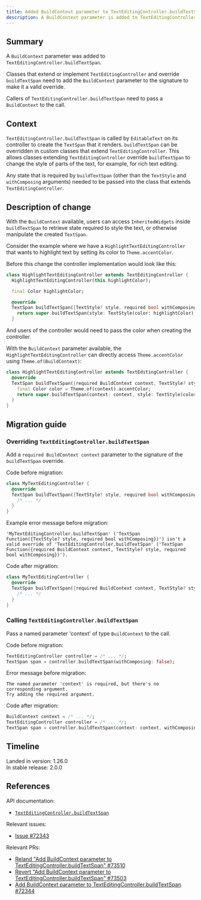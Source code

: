 ```yaml
---
title: Added BuildContext parameter to TextEditingController.buildTextSpan
description: A BuildContext parameter is added to TextEditingController.buildTextSpan so inheritors that override buildTextSpan can access inherited widgets.
---
```


## Summary

A `BuildContext` parameter was added to `TextEditingController.buildTextSpan`.

Classes that extend or implement `TextEditingController`
and override `buildTextSpan` need to add the `BuildContext`
parameter to the signature to make it a valid override.

Callers of `TextEditingController.buildTextSpan`
need to pass a `BuildContext` to the call.

## Context

`TextEditingController.buildTextSpan` is called by `EditableText`
on its controller to create the `TextSpan` that it renders.
`buildTextSpan` can be overridden in custom classes that extend
`TextEditingController`. This allows classes extending
`TextEditingController` override `buildTextSpan` to change
the style of parts of the text, for example, for rich text editing.

Any state that is required by `buildTextSpan`
(other than the `TextStyle` and `withComposing` arguments)
needed to be passed into the class that extends
`TextEditingController`.

## Description of change

With the `BuildContext` available, users can access
`InheritedWidgets` inside `buildTextSpan`
to retrieve state required to style the text,
or otherwise manipulate the created `TextSpan`.

Consider the example where we have a
`HighlightTextEditingController` that wants to
highlight text by setting its color to `Theme.accentColor`.

Before this change the controller implementation would look like this:

<!-- skip -->
```dart
class HighlightTextEditingController extends TextEditingController {
  HighlightTextEditingController(this.highlightColor);

  final Color highlightColor;

  @override
  TextSpan buildTextSpan({TextStyle? style, required bool withComposing}) {
    return super.buildTextSpan(style: TextStyle(color: highlightColor), withComposing: withComposing);
  }
```

And users of the controller would need to pass the color
when creating the controller.

With the `BuildContext` parameter available,
the `HighlightTextEditingController` can directly access
`Theme.accentColor` using `Theme.of(BuildContext)`:

<!-- skip -->
```dart
class HighlightTextEditingController extends TextEditingController {
  @override
  TextSpan buildTextSpan({required BuildContext context, TextStyle? style, required bool withComposing}) {
    final Color color = Theme.of(context).accentColor;
    return super.buildTextSpan(context: context, style: TextStyle(color: color), withComposing: withComposing);
  }
}
```

## Migration guide

### Overriding `TextEditingController.buildTextSpan`

Add a `required BuildContext context` parameter to the
signature of the `buildTextSpan` override.

Code before migration:

<!-- skip -->
```dart
class MyTextEditingController {
  @override
  TextSpan buildTextSpan({TextStyle? style, required bool withComposing}) {
    /* ... */
  }
}
```

Example error message before migration:

```
'MyTextEditingController.buildTextSpan' ('TextSpan Function({TextStyle? style, required bool withComposing})') isn't a valid override of 'TextEditingController.buildTextSpan' ('TextSpan Function({required BuildContext context, TextStyle? style, required bool withComposing})').
```

Code after migration:

<!-- skip -->
```dart
class MyTextEditingController {
  @override
  TextSpan buildTextSpan({required BuildContext context, TextStyle? style, required bool withComposing}) {
    /* ... */
  }
}
```

### Calling `TextEditingController.buildTextSpan`

Pass a named parameter 'context' of type
`BuildContext` to the call.

Code before migration:

<!-- skip -->
```dart
TextEditingController controller = /* ... */;
TextSpan span = controller.buildTextSpan(withComposing: false);
```

Error message before migration:

```
The named parameter 'context' is required, but there's no corresponding argument.
Try adding the required argument.
```

Code after migration:

<!-- skip -->
```dart
BuildContext context = /* ... */;
TextEditingController controller = /* ... */;
TextSpan span = controller.buildTextSpan(context: context, withComposing: false);
```

## Timeline

Landed in version: 1.26.0<br>
In stable release: 2.0.0

## References

API documentation:

* [`TextEditingController.buildTextSpan`][]

Relevant issues:

* [Issue #72343][]

Relevant PRs:

* [Reland "Add BuildContext parameter to TextEditingController.buildTextSpan" #73510][]
* [Revert "Add BuildContext parameter to TextEditingController.buildTextSpan" #73503][]
* [Add BuildContext parameter to TextEditingController.buildTextSpan #72344][]

[Add BuildContext parameter to TextEditingController.buildTextSpan #72344]: {{site.github}}/flutter/flutter/pull/72344
[Issue #72343]: {{site.github}}/flutter/flutter/issues/72343
[Reland "Add BuildContext parameter to TextEditingController.buildTextSpan" #73510]: {{site.github}}/flutter/flutter/pull/73510
[Revert "Add BuildContext parameter to TextEditingController.buildTextSpan" #73503]: {{site.github}}/flutter/flutter/pull/73503
[`TextEditingController.buildTextSpan`]: {{site.api}}/flutter/widgets/TextEditingController/buildTextSpan.html
